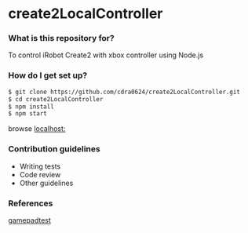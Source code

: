 # create2LocalController #

### What is this repository for? 
To control iRobot Create2 with xbox controller using Node.js

### How do I get set up? ###

```sh
$ git clone https://github.com/cdra0624/create2LocalController.git
$ cd create2LocalController
$ npm install
$ npm start
```
browse [localhost:](http://localhost:3322)

### Contribution guidelines ###

* Writing tests
* Code review
* Other guidelines

### References ###
[gamepadtest](https://github.com/luser/gamepadtest "gamepad Test sample") 